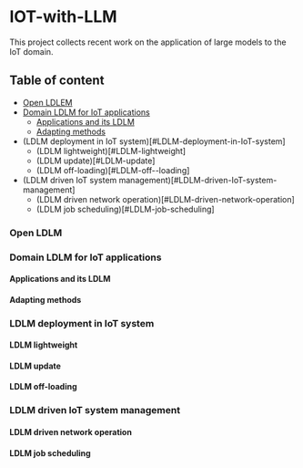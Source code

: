 # IOT-with-LLM
This project collects recent work on the application of large models to the IoT domain.

## Table of content
* [Open LDLEM](#Open-LDLM)
* [Domain LDLM for IoT applications](#Domain-LDLM-for-IoT-applications)
  * [Applications and its LDLM](#Applications-and-its-LDLM)
  * [Adapting methods](#Adapting-methods)
* (LDLM deployment in IoT system)[#LDLM-deployment-in-IoT-system]
  * (LDLM lightweight)[#LDLM-lightweight]
  * (LDLM update)[#LDLM-update]
  * (LDLM off-loading)[#LDLM-off--loading]
* (LDLM driven IoT system management)[#LDLM-driven-IoT-system-management]
  * (LDLM driven network operation)[#LDLM-driven-network-operation]
  * (LDLM job scheduling)[#LDLM-job-scheduling]

### Open LDLM

### Domain LDLM for IoT applications
#### Applications and its LDLM
#### Adapting methods

### LDLM deployment in IoT system
#### LDLM lightweight
#### LDLM update
#### LDLM off-loading

### LDLM driven IoT system management
#### LDLM driven network operation
#### LDLM job scheduling


